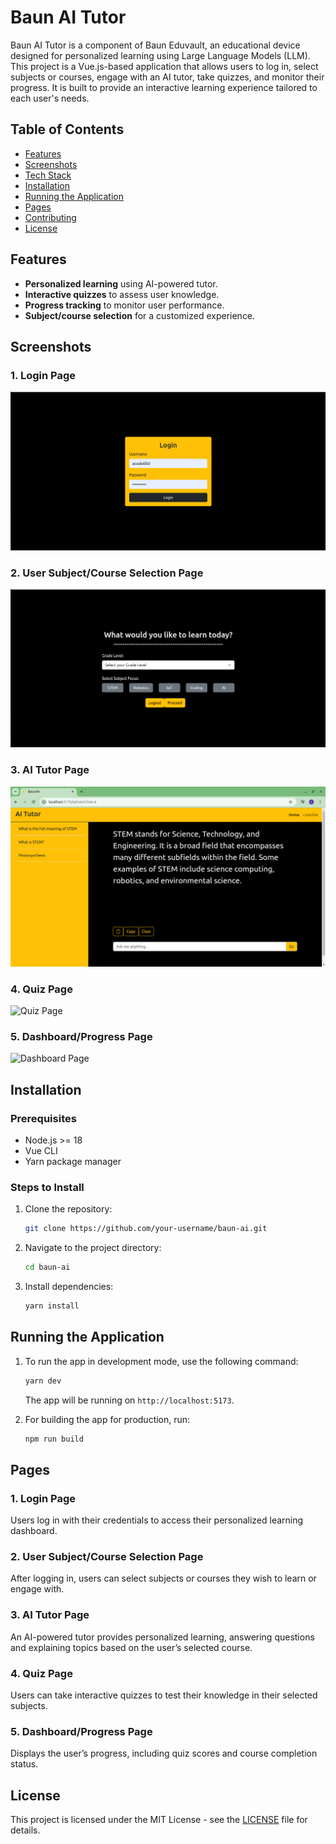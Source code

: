 # Baun AI Tutor

Baun AI Tutor is a component of Baun Eduvault, an educational device designed for personalized learning using Large Language Models (LLM). This project is a Vue.js-based application that allows users to log in, select subjects or courses, engage with an AI tutor, take quizzes, and monitor their progress. It is built to provide an interactive learning experience tailored to each user's needs.

## Table of Contents
- [Features](#features)
- [Screenshots](#screenshots)
- [Tech Stack](#tech-stack)
- [Installation](#installation)
- [Running the Application](#running-the-application)
- [Pages](#pages)
- [Contributing](#contributing)
- [License](#license)

## Features
- **Personalized learning** using AI-powered tutor.
- **Interactive quizzes** to assess user knowledge.
- **Progress tracking** to monitor user performance.
- **Subject/course selection** for a customized experience.

## Screenshots

### 1. Login Page
![Login Page](./pages/1.png)

### 2. User Subject/Course Selection Page
![Subject/Course Selection Page](./pages/2.png)

### 3. AI Tutor Page
![AI Tutor Page](./pages/3.png)

### 4. Quiz Page
![Quiz Page](./pages/4.png)

### 5. Dashboard/Progress Page
![Dashboard Page](./pages/5.png)

## Installation

### Prerequisites
- Node.js >= 18
- Vue CLI
- Yarn package manager

### Steps to Install

1. Clone the repository:

   ```bash
   git clone https://github.com/your-username/baun-ai.git
   ```

2. Navigate to the project directory:

   ```bash
   cd baun-ai
   ```

3. Install dependencies:

   ```bash
   yarn install
   ```

## Running the Application

1. To run the app in development mode, use the following command:

   ```bash
   yarn dev
   ```

   The app will be running on `http://localhost:5173`.

2. For building the app for production, run:

   ```bash
   npm run build
   ```

## Pages

### 1. Login Page
Users log in with their credentials to access their personalized learning dashboard.

### 2. User Subject/Course Selection Page
After logging in, users can select subjects or courses they wish to learn or engage with.

### 3. AI Tutor Page
An AI-powered tutor provides personalized learning, answering questions and explaining topics based on the user’s selected course.

### 4. Quiz Page
Users can take interactive quizzes to test their knowledge in their selected subjects.

### 5. Dashboard/Progress Page
Displays the user’s progress, including quiz scores and course completion status.

## License
This project is licensed under the MIT License - see the [LICENSE](LICENSE) file for details.